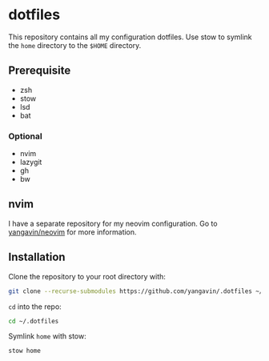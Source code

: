 # dotfiles

This repository contains all my configuration dotfiles.
Use stow to symlink the `home` directory to the `$HOME` directory.

## Prerequisite

- zsh
- stow
- lsd
- bat

### Optional

- nvim
- lazygit
- gh
- bw

## nvim

I have a separate repository for my neovim configuration.
Go to [yangavin/neovim](https://github.com/yangavin/neovim)
for more information.

## Installation

Clone the repository to your root directory with:

```bash
git clone --recurse-submodules https://github.com/yangavin/.dotfiles ~/.dotfiles
```

`cd` into the repo:

```bash
cd ~/.dotfiles
```

Symlink `home` with stow:

```bash
stow home
```
